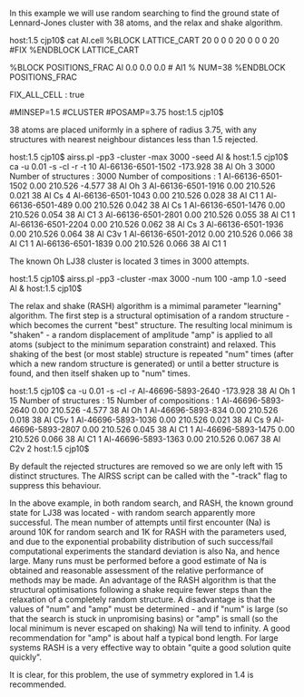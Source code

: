 In this example we will use random searching to find the ground state of Lennard-Jones cluster with 38 atoms, and the relax and shake algorithm.

host:1.5 cjp10$ cat Al.cell 
%BLOCK LATTICE_CART
20 0 0
0 20 0
0 0 20
#FIX
%ENDBLOCK LATTICE_CART
 
%BLOCK POSITIONS_FRAC
Al 0.0 0.0 0.0 # Al1 % NUM=38
%ENDBLOCK POSITIONS_FRAC

FIX_ALL_CELL : true

#MINSEP=1.5
#CLUSTER
#POSAMP=3.75
host:1.5 cjp10$

38 atoms are placed uniformly in a sphere of radius 3.75, with any structures with nearest neighbour distances less than 1.5 rejected.

host:1.5 cjp10$ airss.pl -pp3 -cluster -max 3000 -seed Al &
host:1.5 cjp10$ ca -u 0.01 -s -cl -r -t 10
Al-66136-6501-1502    -173.928  38 Al           Oh        3  3000
Number of structures   :   3000
Number of compositions :      1
Al-66136-6501-1502     0.00   210.526    -4.577 38 Al           Oh         3
Al-66136-6501-1916     0.00   210.526     0.021 38 Al           Cs         4
Al-66136-6501-1043     0.00   210.526     0.028 38 Al           C1         1
Al-66136-6501-489      0.00   210.526     0.042 38 Al           Cs         1
Al-66136-6501-1476     0.00   210.526     0.054 38 Al           C1         3
Al-66136-6501-2801     0.00   210.526     0.055 38 Al           C1         1
Al-66136-6501-2204     0.00   210.526     0.062 38 Al           Cs         3
Al-66136-6501-1936     0.00   210.526     0.064 38 Al           C3v        1
Al-66136-6501-2012     0.00   210.526     0.066 38 Al           C1         1
Al-66136-6501-1839     0.00   210.526     0.066 38 Al           C1         1

The known Oh LJ38 cluster is located 3 times in 3000 attempts.

host:1.5 cjp10$ airss.pl -pp3 -cluster -max 3000 -num 100 -amp 1.0 -seed Al &
host:1.5 cjp10$

The relax and shake (RASH) algorithm is a mimimal parameter "learning" algorithm. The first step is a structural optimisation of a random structure - which becomes the current "best" structure. The resulting local minimum is "shaken" - a random displacement of amplitude "amp" is applied to all atoms (subject to the minimum separation constraint) and relaxed. This shaking of the best (or most stable) structure is repeated "num" times (after which a new random structure is generated) or until a better structure is found, and then itself shaken up to "num" times.

host:1.5 cjp10$ ca -u 0.01 -s -cl -r
Al-46696-5893-2640    -173.928  38 Al           Oh        1    15
Number of structures   :     15
Number of compositions :      1
Al-46696-5893-2640     0.00   210.526    -4.577 38 Al           Oh         1
Al-46696-5893-834      0.00   210.526     0.018 38 Al           C5v        1
Al-46696-5893-1036     0.00   210.526     0.021 38 Al           Cs         9
Al-46696-5893-2807     0.00   210.526     0.045 38 Al           C1         1
Al-46696-5893-1475     0.00   210.526     0.066 38 Al           C1         1
Al-46696-5893-1363     0.00   210.526     0.067 38 Al           C2v        2
host:1.5 cjp10$

By default the rejected structures are removed so we are only left with 15 distinct structures. The AIRSS script can be called with the "-track" flag to suppress this behaviour.

In the above example, in both random search, and RASH, the known ground state for LJ38 was located - with random search apparently more successful. The mean number of attempts until first encounter (Na) is around 10K for random search and 1K for RASH with the parameters used, and due to the exponential probability distribution of such success/fail computational experiments the standard deviation is also Na, and hence large. Many runs must be performed before a good estimate of Na is obtained and reasonable assessment of the relative performance of methods may be made. An advantage of the RASH algorithm is that the structural optimisations following a shake require fewer steps than the relaxation of a completely random structure. A disadvantage is that the values of "num" and "amp" must be determined - and if "num" is large (so that the search is stuck in unpromising basins) or "amp" is small (so the local minimum is never escaped on shaking) Na will tend to infinity. A good recommendation for "amp" is about half a typical bond length. For large systems RASH is a very effective way to obtain "quite a good solution quite quickly".

It is clear, for this problem, the use of symmetry explored in 1.4 is recommended.
